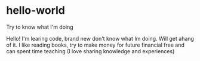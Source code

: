 # hello-world
Try to know what I'm doing

Hello! I'm learing code, brand new don't know what Im doing. Will get ahang of it.
I like reading books, try to make money for future financial free and can spent time teaching (I love sharing knowledge and experiences)
